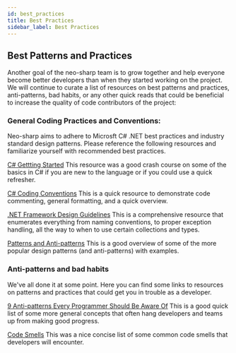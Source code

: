 ```yaml
---
id: best_practices
title: Best Practices
sidebar_label: Best Practices
---
```


## Best Patterns and Practices

Another goal of the neo-sharp team is to grow together and help everyone become better developers than when they started working on the project. We will continue to curate a list of resources on best patterns and practices, anti-patterns, bad habits, or any other quick reads that could be beneficial to increase the quality of code contributors of the project:

### General Coding Practices and Conventions:
Neo-sharp aims to adhere to Microsft C# .NET best practices and industry standard design patterns. Please reference the following resources and familiarize yourself with recommended best practices.

[C# Gettting Started](https://github.com/dotnet/training-tutorials/tree/master/content/csharp/getting-started) This resource was a good crash course on some of the basics in C# if you are new to the language or if you could use a quick refresher.

[C# Coding Conventions](https://docs.microsoft.com/en-us/dotnet/csharp/programming-guide/inside-a-program/coding-conventions) This is a quick resource to demonstrate code commenting, general formatting, and a quick overview.

[.NET Framework Design Guidelines](https://docs.microsoft.com/en-us/dotnet/standard/design-guidelines/) This is a comprehensive resource that enumerates everything from naming conventions, to proper exception handling, all the way to when to use certain collections and types.

[Patterns and Anti-patterns](https://github.com/dotnet/training-tutorials/blob/master/content/csharp/getting-started/patterns-antipatterns.md) This is a good overview of some of the more popular design patterns (and anti-patterns) with examples.

### Anti-patterns and bad habits

We've all done it at some point. Here you can find some links to resources on patterns and practices that could get you in trouble as a developer.

[9 Anti-patterns Every Programmer Should Be Aware Of](https://sahandsaba.com/nine-anti-patterns-every-programmer-should-be-aware-of-with-examples.html) This is a good quick list of some more general concepts that often hang developers and teams up from making good progress.

[Code Smells](https://blog.codinghorror.com/code-smells/) This was a nice concise list of some common code smells that developers will encounter.
